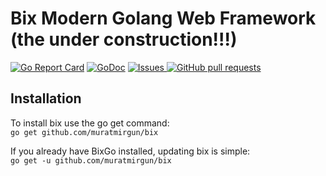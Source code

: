 # Bix Modern Golang Web Framework (the under construction!!!)

[![Go Report Card](https://goreportcard.com/badge/github.com/muratmirgun/bix)](https://goreportcard.com/report/github.com/muratmirgun/bix)
[![GoDoc](https://pkg.go.dev/badge/github.com/muratmirgun/bix?status.svg)](https://pkg.go.dev/github.com/muratmirgun/bix?tab=doc)
<a href="https://github.com/muratmirgun/bix/issues">
      <img alt="Issues" src="https://img.shields.io/github/issues/muratmirgun/bix?color=0088ff" />
</a>
<a href="https://github.com/muratmirgun/bix/pulls">
      <img alt="GitHub pull requests" src="https://img.shields.io/github/issues-pr/muratmirgun/bix?color=0088ff" />
</a>

## Installation

To install bix use the go get command:  
`go get github.com/muratmirgun/bix`  

If you already have BixGo installed, updating bix is simple:  
`go get -u github.com/muratmirgun/bix`
